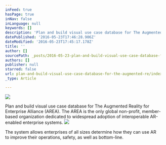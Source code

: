 ```yaml
---
inFeed: true
hasPage: true
inNav: false
inLanguage: null
keywords: []
description: 'Plan and build visual use case database for The Augmented Reality for Enterprise Alliance (AREA). The AREA is the only global non-profit, member-based organization dedicated to widespread adoption of interoperable AR-enabled enterprise systems.'
datePublished: '2016-05-23T17:46:28.906Z'
dateModified: '2016-05-23T17:45:17.178Z'
title: ''
author: []
sourcePath: _posts/2016-05-23-plan-and-build-visual-use-case-database-for-the-augmented-re.md
authors: []
publisher: null
starred: false
url: plan-and-build-visual-use-case-database-for-the-augmented-re/index.html
_type: Article

---
```

![](https://the-grid-user-content.s3-us-west-2.amazonaws.com/44093b1a-952d-440b-a857-aa3844564a86.png)

Plan and build visual use case database for The Augmented Reality for Enterprise Alliance (AREA). The AREA is the only global non-profit, member-based organization dedicated to widespread adoption of interoperable AR-enabled enterprise systems.
![](https://the-grid-user-content.s3-us-west-2.amazonaws.com/e8cc9ca0-9fd5-4fdc-9dcb-7db7dd573f57.png)

The system allows enterprises of all sizes determine how they can use AR to improve their operations, safety, as well as bottom-line.